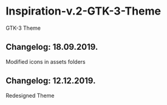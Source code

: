 # Inspiration-v.2-GTK-3-Theme
GTK-3 Theme

Changelog: 18.09.2019.
----------------------

Modified icons in assets folders

Changelog: 12.12.2019.
---------------------

Redesigned Theme
